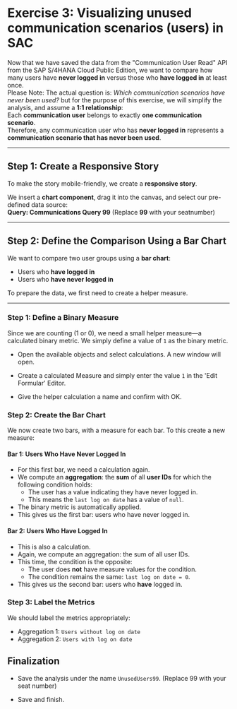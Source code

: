 # Exercise 3: Visualizing unused communication scenarios (users) in SAC

Now that we have saved the data from the "Communication User Read" API from the SAP S/4HANA Cloud Public Edition, we want to compare how many users have **never logged in** versus those who **have logged in** at least once.  
Please Note: The actual question is: _Which communication scenarios have never been used?_ but for the purpose of this exercise, we will simplify the analysis, and assume a **1:1 relationship**:  
Each **communication user** belongs to exactly **one communication scenario**.  
Therefore, any communication user who has **never logged in** represents a **communication scenario that has never been used**.

---

## Step 1: Create a Responsive Story

To make the story mobile-friendly, we create a **responsive story**.

We insert a **chart component**, drag it into the canvas, and select our pre-defined data source:  
**Query: Communications Query 99** (Replace **99** with your seatnumber)

---

## Step 2: Define the Comparison Using a Bar Chart

We want to compare two user groups using a **bar chart**:

- Users who **have logged in**
- Users who **have never logged in**

To prepare the data, we first need to create a helper measure.

---

### Step 1: Define a Binary Measure

Since we are counting (1 or 0), we need a small helper measure—a calculated binary metric. We simply define a value of `1` as the binary metric.

- Open the available objects and select calculations. A new window will open.



- Create a calculated Measure and simply enter the value `1` in the 'Edit Formular' Editor.
- Give the helper calculation a name and confirm with OK.
  

### Step 2: Create the Bar Chart

We now create two bars, with a measure for each bar. To this create a new measure:

#### Bar 1: Users Who Have Never Logged In

- For this first bar, we need a calculation again.
- We compute an **aggregation**: the **sum** of all **user IDs** for which the following condition holds:
  - The user has a value indicating they have never logged in.
  - This means the `last log on date` has a value of `null`.
- The binary metric is automatically applied.
- This gives us the first bar: users who have never logged in.

  

#### Bar 2: Users Who Have Logged In

- This is also a calculation.
- Again, we compute an aggregation: the sum of all user IDs.
- This time, the condition is the opposite:
  - The user does **not** have measure values for the condition.
  - The condition remains the same: `last log on date = 0`.
- This gives us the second bar: users who **have** logged in.

### Step 3: Label the Metrics

We should label the metrics appropriately:

- Aggregation 1: `Users without log on date`
- Aggregation 2: `Users with log on date`

## Finalization

- Save the analysis under the name `UnusedUsers99`. (Replace 99 with your seat number)

- Save and finish.

